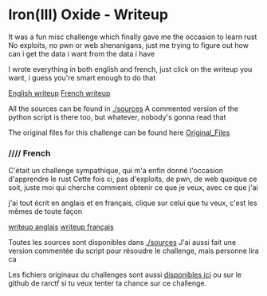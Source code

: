 # Iron(III) Oxide - Writeup 

It was a fun misc challenge which finally gave me the occasion to learn rust
No exploits, no pwn or web shenanigans, just me trying to figure out how can i get the data i want from the data i have

I wrote everything in both english and french, just click on the writeup you want, i guess you're smart enough to do that

[English writeup](./writeup_en.md)
[French writeup](./writeup_fr.md)

All the sources can be found in [./sources](./sources)
A commented version of the python script is there too, but whatever, nobody's gonna read that 

The original files for this challenge can be found here [Original_Files](./Original_Files/)


### //// French
C'était un challenge sympathique, qui m'a enfin donné l'occasion d'apprendre le rust
Cette fois ci, pas d'exploits, de pwn, de web quoique ce soit, juste moi qui cherche comment obtenir ce que je veux, avec ce que j'ai

j'ai tout écrit en anglais et en français, clique sur celui que tu veux, c'est les mêmes de toute façon

[writeup anglais](./writeup_en.md)
[writeup français](./writeup_fr.md)

Toutes les sources sont disponibles dans [./sources](./sources)
J'ai aussi fait une version commentée du script pour résoudre le challenge, mais personne lira ca

Les fichiers originaux du challenges sont aussi [disponibles ici](./Original_Files/) ou sur le github de rarctf si tu veux tenter ta chance sur ce challenge.